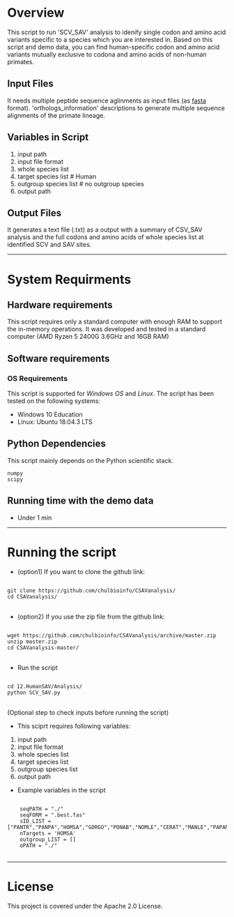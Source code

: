 # Overview
This script to run 'SCV_SAV' analysis to idenify single codon and amino acid variants specific to a species which you are interested in. Based on this script and demo data, you can find human-specific codon and amino acid variants mutually exclusive to codona and amino acids of non-human primates.
## Input Files
It needs multiple peptide sequence aglinments as input files (as [fasta](https://en.wikipedia.org/wiki/FASTA_format) format). 'orthologs_information' descriptions to generate multiple sequence alignments of the primate lineage.
## Variables in Script
  1. input path
  2. input file format
  3. whole species list 
  4. target species list # Human 
  5. outgroup species list # no outgroup species
  6. output path
## Output Files
It generates a text file (.txt) as a output with a summary of CSV_SAV analysis and the full codons and amino acids of whole species list at identified SCV and SAV sites.
- - -

# System Requirments
## Hardware requirements
This script requires only a standard computer with enough RAM to support the in-memory operations. It was developed and tested in a standard computer (AMD Ryzen 5 2400G 3.6GHz and 16GB RAM)

## Software requirements
### OS Requirements
This script is supported for *Windows OS* and *Linux*. The script has been tested on the following systems:
* Windows 10 Education
* Linux: Ubuntu 18.04.3 LTS

## Python Dependencies
This script mainly depends on the Python scientific stack.

    numpy
    scipy

## Running time with the demo data
* Under 1 min
- - -

# Running the script
* (option1) If you want to clone the github link:
<pre>
<code>
git clone https://github.com/chulbioinfo/CSAVanalysis/
cd CSAVanalysis/
</code>
</pre>

* (option2) If you use the zip file from the github link:
<pre>
<code>
wget https://github.com/chulbioinfo/CSAVanalysis/archive/master.zip
unzip master.zip
cd CSAVanalysis-master/
</code>
</pre>

* Run the script
<pre>
<code>
cd 12.HumanSAV/Analysis/
python SCV_SAV.py
</code>
</pre>

(Optional step to check inputs before running the script)
  - This sciprt requires following variables:
  1. input path
  2. input file format
  3. whole species list 
  4. target species list
  5. outgroup species list
  6. output path

  - Example variables in the script
<pre>
<code>
    seqPATH = "./"
    seqFORM = ".best.fas"
    sID_LIST = ["PANTR","PANPA","HOMSA","GORGO","PONAB","NOMLE","CERAT","MANLE","PAPAN","MACFA","MACMU","MACNE","CHLSA","RHIRO","RHIBI","COLAN","CEBCA","SAIBO","CALJA","AOTNA","CARSY","MICMU","PROCO","OTOGA"]
    nTargets = 'HOMSA'
    outgroup_LIST = []
    oPATH = "./"
</code>
</pre>


- - -



# License
This project is covered under the Apache 2.0 License.

